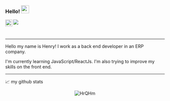 ### Hello! <img src="https://media.giphy.com/media/hvRJCLFzcasrR4ia7z/giphy.gif" width="25px">

<a href="https://www.linkedin.com/in/henrique-makita-hrq/">
  <img align="left" alt="Henrique's LinkedIN" width="22px" src="https://raw.githubusercontent.com/peterthehan/peterthehan/master/assets/linkedin.svg" />
</a>

![](https://visitor-badge.glitch.me/badge?page_id=HrQHm.HrQHm)

<br />

---

Hello my name is Henry! I work as a back end developer in an ERP company.

I'm currently learning JavaScript/ReactJs. I'm also trying to improve my skills on the front end.

---

📈 my github stats

<p align="center"> <img src="https://github-readme-stats.vercel.app/api?username=HrQHm&show_icons=true&theme=dark" alt="HrQHm" />



